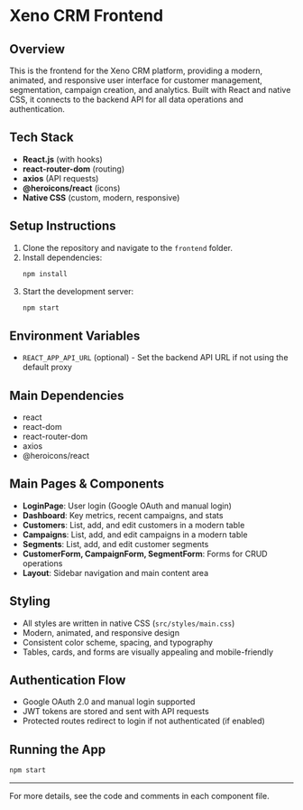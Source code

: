 # Xeno CRM Frontend

## Overview
This is the frontend for the Xeno CRM platform, providing a modern, animated, and responsive user interface for customer management, segmentation, campaign creation, and analytics. Built with React and native CSS, it connects to the backend API for all data operations and authentication.

## Tech Stack
- **React.js** (with hooks)
- **react-router-dom** (routing)
- **axios** (API requests)
- **@heroicons/react** (icons)
- **Native CSS** (custom, modern, responsive)

## Setup Instructions
1. Clone the repository and navigate to the `frontend` folder.
2. Install dependencies:
   ```bash
   npm install
   ```
3. Start the development server:
   ```bash
   npm start
   ```

## Environment Variables
- `REACT_APP_API_URL` (optional) - Set the backend API URL if not using the default proxy

## Main Dependencies
- react
- react-dom
- react-router-dom
- axios
- @heroicons/react

## Main Pages & Components
- **LoginPage**: User login (Google OAuth and manual login)
- **Dashboard**: Key metrics, recent campaigns, and stats
- **Customers**: List, add, and edit customers in a modern table
- **Campaigns**: List, add, and edit campaigns in a modern table
- **Segments**: List, add, and edit customer segments
- **CustomerForm, CampaignForm, SegmentForm**: Forms for CRUD operations
- **Layout**: Sidebar navigation and main content area

## Styling
- All styles are written in native CSS (`src/styles/main.css`)
- Modern, animated, and responsive design
- Consistent color scheme, spacing, and typography
- Tables, cards, and forms are visually appealing and mobile-friendly

## Authentication Flow
- Google OAuth 2.0 and manual login supported
- JWT tokens are stored and sent with API requests
- Protected routes redirect to login if not authenticated (if enabled)

## Running the App
```bash
npm start
```

---

For more details, see the code and comments in each component file.
